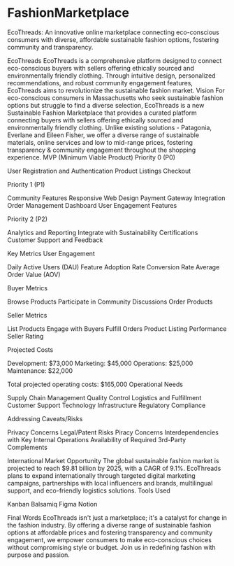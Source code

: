 # FashionMarketplace
EcoThreads: An innovative online marketplace connecting eco-conscious consumers with diverse, affordable sustainable fashion options, fostering community and transparency.


EcoThreads
EcoThreads is a comprehensive platform designed to connect eco-conscious buyers with sellers offering ethically sourced and environmentally friendly clothing. Through intuitive design, personalized recommendations, and robust community engagement features, EcoThreads aims to revolutionize the sustainable fashion market.
Vision
For eco-conscious consumers in Massachusetts who seek sustainable fashion options but struggle to find a diverse selection, EcoThreads is a new Sustainable Fashion Marketplace that provides a curated platform connecting buyers with sellers offering ethically sourced and environmentally friendly clothing. Unlike existing solutions - Patagonia, Everlane and Eileen Fisher, we offer a diverse range of sustainable materials, online services and low to mid-range prices, fostering transparency & community engagement throughout the shopping experience.
MVP (Minimum Viable Product)
Priority 0 (P0)

User Registration and Authentication
Product Listings
Checkout

Priority 1 (P1)

Community Features
Responsive Web Design
Payment Gateway Integration
Order Management Dashboard
User Engagement Features

Priority 2 (P2)

Analytics and Reporting
Integrate with Sustainability Certifications
Customer Support and Feedback

Key Metrics
User Engagement

Daily Active Users (DAU)
Feature Adoption Rate
Conversion Rate
Average Order Value (AOV)

Buyer Metrics

Browse Products
Participate in Community Discussions
Order Products

Seller Metrics

List Products
Engage with Buyers
Fulfill Orders
Product Listing Performance
Seller Rating

Projected Costs

Development: $73,000
Marketing: $45,000
Operations: $25,000
Maintenance: $22,000

Total projected operating costs: $165,000
Operational Needs

Supply Chain Management
Quality Control
Logistics and Fulfillment
Customer Support
Technology Infrastructure
Regulatory Compliance

Addressing Caveats/Risks

Privacy Concerns
Legal/Patent Risks
Piracy Concerns
Interdependencies with Key Internal Operations
Availability of Required 3rd-Party Complements

International Market Opportunity
The global sustainable fashion market is projected to reach $9.81 billion by 2025, with a CAGR of 9.1%. EcoThreads plans to expand internationally through targeted digital marketing campaigns, partnerships with local influencers and brands, multilingual support, and eco-friendly logistics solutions.
Tools Used

Kanban
Balsamiq
Figma
Notion

Final Words
EcoThreads isn't just a marketplace; it's a catalyst for change in the fashion industry. By offering a diverse range of sustainable fashion options at affordable prices and fostering transparency and community engagement, we empower consumers to make eco-conscious choices without compromising style or budget. Join us in redefining fashion with purpose and passion.
